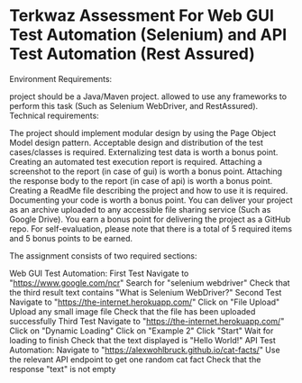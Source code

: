 # Terkwaz Assessment For Web GUI Test Automation (Selenium) and API Test Automation (Rest Assured)
Environment Requirements:

project should be a Java/Maven project. 
allowed to use any frameworks to perform this task (Such as Selenium WebDriver, and RestAssured). 
Technical requirements:

The project should implement modular design by using the Page Object Model design pattern. 
Acceptable design and distribution of the test cases/classes is required. 
Externalizing test data is worth a bonus point. 
Creating an automated test execution report is required. 
Attaching a screenshot to the report (in case of gui) is worth a bonus point. 
Attaching the response body to the report (in case of api) is worth a bonus point. 
Creating a ReadMe file describing the project and how to use it is required. 
Documenting your code is worth a bonus point. 
You can deliver your project as an archive uploaded to any accessible file sharing service (Such as Google Drive). 
You earn a bonus point for delivering the project as a GitHub repo. 
For self-evaluation, please note that there is a total of 5 required items and 5 bonus points to be earned.

The assignment consists of two required sections:

Web GUI Test Automation:
First Test
Navigate to "https://www.google.com/ncr" 
Search for "selenium webdriver" 
Check that the third result text contains "What is Selenium WebDriver?" 
Second Test
Navigate to "https://the-internet.herokuapp.com/" 
Click on "File Upload" 
Upload any small image file 
Check that the file has been uploaded successfully 
Third Test
Navigate to "https://the-internet.herokuapp.com/" 
Click on "Dynamic Loading" 
Click on "Example 2" 
Click "Start" 
Wait for loading to finish 
Check that the text displayed is "Hello World!" 
API Test Automation:
Navigate to "https://alexwohlbruck.github.io/cat-facts/" 
Use the relevant API endpoint to get one random cat fact 
Check that the response "text" is not empty
